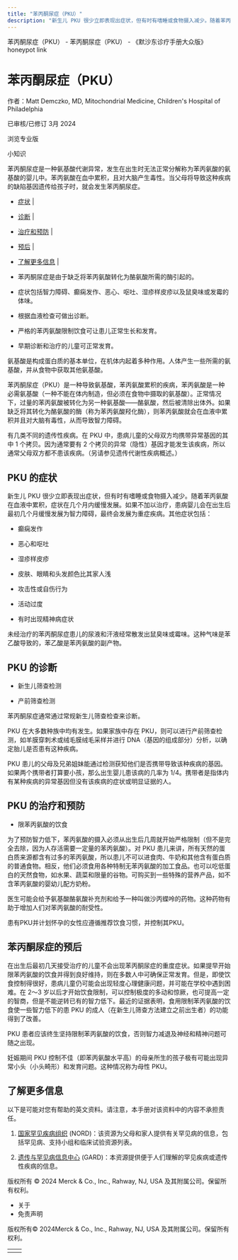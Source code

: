 ```yaml
---
title: "苯丙酮尿症（PKU）"
description: "新生儿 PKU 很少立即表现出症状，但有时有嗜睡或食物摄入减少。随着苯丙氨酸在血液中累积，症状在几个月内缓慢发展。如果不加以治疗，患病婴儿会在出生后最初几个月缓慢发展为智力障碍，最终会发展为重症疾病。其他症状包括："
---
```


﻿苯丙酮尿症（PKU） - 苯丙酮尿症（PKU） - 《默沙东诊疗手册大众版》 honeypot link

# 苯丙酮尿症（PKU）

作者：Matt Demczko, MD, Mitochondrial Medicine, Children's Hospital of Philadelphia

已审核/已修订 3月 2024

浏览专业版

小知识

苯丙酮尿症是一种氨基酸代谢异常，发生在出生时无法正常分解称为苯丙氨酸的氨基酸的婴儿中。苯丙氨酸在血中累积，且对大脑产生毒性。当父母将导致这种疾病的缺陷基因遗传给孩子时，就会发生苯丙酮尿症。

- [症状](#症状_v37803243_zh) \|
- [诊断](#诊断_v37803309_zh) \|
- [治疗和预防](#治疗和预防_v37803333_zh) \|
- [预后](#预后_v37803327_zh) \|
- [了解更多信息](#了解更多信息_v60530265_zh) \|

- 苯丙酮尿症是由于缺乏将苯丙氨酸转化为酪氨酸所需的酶引起的。

- 症状包括智力障碍、癫痫发作、恶心、呕吐、湿疹样皮疹以及鼠臭味或发霉的体味。

- 根据血液检查可做出诊断。

- 严格的苯丙氨酸限制饮食可让患儿正常生长和发育。

- 早期诊断和治疗的儿童可正常发育。


氨基酸是构成蛋白质的基本单位，在机体内起着多种作用。人体产生一些所需的氨基酸，并从食物中获取其他氨基酸。

苯丙酮尿症（PKU）是一种导致氨基酸，苯丙氨酸累积的疾病，苯丙氨酸是一种必需氨基酸（一种不能在体内制造，但必须在食物中摄取的氨基酸）。正常情况下，过量的苯丙氨酸被转化为另一种氨基酸——酪氨酸，然后被清除出体外。如果缺乏将其转化为酪氨酸的酶（称为苯丙氨酸羟化酶），则苯丙氨酸就会在血液中累积并且对大脑有毒性，从而导致智力障碍。

有几类不同的遗传性疾病。在 PKU 中，患病儿童的父母双方均携带异常基因的其中 1 个拷贝。因为通常要有 2 个拷贝的异常（隐性）基因才能发生该疾病，所以通常父母双方都不患该疾病。（另请参见遗传代谢性疾病概述。）

## PKU 的症状

新生儿 PKU 很少立即表现出症状，但有时有嗜睡或食物摄入减少。随着苯丙氨酸在血液中累积，症状在几个月内缓慢发展。如果不加以治疗，患病婴儿会在出生后最初几个月缓慢发展为智力障碍，最终会发展为重症疾病。其他症状包括：

- 癫痫发作

- 恶心和呕吐

- 湿疹样皮疹

- 皮肤、眼睛和头发颜色比其家人浅

- 攻击性或自伤行为

- 活动过度

- 有时出现精神病症状


未经治疗的苯丙酮尿症患儿的尿液和汗液经常散发出鼠臭味或霉味。这种气味是苯乙酸导致的，苯乙酸是苯丙氨酸的副产物。

## PKU 的诊断

- 新生儿筛查检测

- 产前筛查检测


苯丙酮尿症通常通过常规新生儿筛查检查来诊断。

PKU 在大多数种族中均有发生。如果家族中存在 PKU，则可以进行产前筛查检测，如羊膜穿刺术或绒毛膜绒毛采样并进行 DNA（基因的组成部分）分析，以确定胎儿是否患有这种疾病。

PKU 患儿的父母及兄弟姐妹能通过检测获知他们是否携带导致该种疾病的基因。如果两个携带者打算要小孩，那么出生婴儿患该病的几率为 1/4。携带者是指体内有某种疾病的异常基因但没有该疾病的症状或明显证据的人。

## PKU 的治疗和预防

- 限苯丙氨酸的饮食


为了预防智力低下，苯丙氨酸的摄入必须从出生后几周就开始严格限制（但不是完全去除，因为人存活需要一定量的苯丙氨酸）。对 PKU 患儿来讲，所有天然的蛋白质来源都含有过多的苯丙氨酸，所以患儿不可以进食肉、牛奶和其他含有蛋白质的普通食物。相反，他们必须食用各种特制无苯丙氨酸的加工食品。也可以吃低蛋白的天然食物，如水果、蔬菜和限量的谷物。可购买到一些特殊的营养产品，如不含苯丙氨酸的婴幼儿配方奶粉。

医生可能会给予氨基酸酪氨酸补充剂和给予一种叫做沙丙蝶呤的药物。这种药物有助于增加人们对苯丙氨酸的耐受性。

患有PKU并计划怀孕的女性应遵循推荐饮食习惯，并控制其PKU。

## 苯丙酮尿症的预后

在出生后最初几天接受治疗的儿童不会出现苯丙酮尿症的重度症状。如果提早开始限苯丙氨酸的饮食并得到良好维持，则在多数人中可确保正常发育。但是，即使饮食控制得很好，患病儿童仍可能会出现轻度心理健康问题，并可能在学校中遇到困难。在 2～3 岁以后才开始饮食限制，可以控制极度的多动和惊厥，也可提高一定的智商，但是不能逆转已有的智力低下。最近的证据表明，食用限制苯丙氨酸的饮食使一些智力低下的患 PKU 的成人（在新生儿筛查方法建立之前出生者）的功能得到了改善。

PKU 患者应该终生坚持限制苯丙氨酸的饮食，否则智力减退及神经和精神问题可随之出现。

妊娠期间 PKU 控制不佳（即苯丙氨酸水平高）的母亲所生的孩子极有可能出现异常小头（小头畸形）和发育问题。这种情况称为母性 PKU。

## 了解更多信息

以下是可能对您有帮助的英文资料。请注意，本手册对该资料中的内容不承担责任。

1. [国家罕见疾病组织](http://rarediseases.org/) (NORD)：该资源为父母和家人提供有关罕见病的信息，包括罕见病、支持小组和临床试验资源列表。

2. [遗传与罕见病信息中心](https://rarediseases.info.nih.gov/gard) (GARD)：本资源提供便于人们理解的罕见疾病或遗传性疾病的信息。




版权所有 © 2024
Merck & Co., Inc., Rahway, NJ, USA 及其附属公司。保留所有权利。

- 关于
- 免责声明

版权所有© 2024Merck & Co., Inc., Rahway, NJ, USA 及其附属公司。保留所有权利。

|     |     |
| --- | --- |
|  |  |